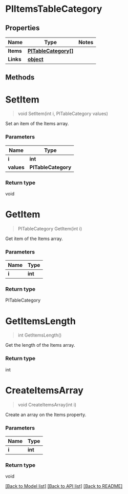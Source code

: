 # PIItemsTableCategory

## Properties
Name | Type | Notes
------------ | ------------- | -------------
**Items** | **[**PITableCategory[]**](../Model/PITableCategory.md)**
**Links** | **[**object**](../Model/Object.md)**

## Methods

# **SetItem**
> void SetItem(int i, PITableCategory values)

Set an item of the Items array.

### Parameters

Name | Type
------------- | -------------
 **i** | **int**
 **values** | **PITableCategory**

### Return type

void


# **GetItem**
> PITableCategory GetItem(int i)

Get item of the Items array.

### Parameters

Name | Type
------------- | -------------
 **i** | **int**

### Return type

PITableCategory


# **GetItemsLength**
> int GetItemsLength()

Get the length of the Items array.


### Return type

int


# **CreateItemsArray**
> void CreateItemsArray(int i)

Create an array on the Items property.

### Parameters

Name | Type
------------- | -------------
 **i** | **int**

### Return type

void

[[Back to Model list]](../../README.md#documentation-for-models) [[Back to API list]](../../README.md#documentation-for-api-endpoints) [[Back to README]](../../README.md)
